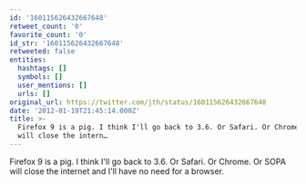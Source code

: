 ```yaml
---
id: '160115626432667648'
retweet_count: '0'
favorite_count: '0'
id_str: '160115626432667648'
retweeted: false
entities:
  hashtags: []
  symbols: []
  user_mentions: []
  urls: []
original_url: https://twitter.com/jth/status/160115626432667648
date: '2012-01-19T21:45:14.000Z'
title: >-
  Firefox 9 is a pig. I think I'll go back to 3.6. Or Safari. Or Chrome. Or SOPA
  will close the intern…
---
```


Firefox 9 is a pig. I think I'll go back to 3.6. Or Safari. Or Chrome. Or SOPA will close the internet and I'll have no need for a browser.